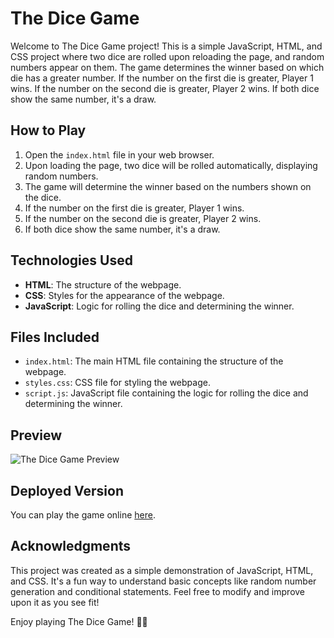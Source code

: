 # The Dice Game

Welcome to The Dice Game project! This is a simple JavaScript, HTML, and CSS project where two dice are rolled upon reloading the page, and random numbers appear on them. The game determines the winner based on which die has a greater number. If the number on the first die is greater, Player 1 wins. If the number on the second die is greater, Player 2 wins. If both dice show the same number, it's a draw.

## How to Play

1. Open the `index.html` file in your web browser.
2. Upon loading the page, two dice will be rolled automatically, displaying random numbers.
3. The game will determine the winner based on the numbers shown on the dice.
4. If the number on the first die is greater, Player 1 wins.
5. If the number on the second die is greater, Player 2 wins.
6. If both dice show the same number, it's a draw.

## Technologies Used

- **HTML**: The structure of the webpage.
- **CSS**: Styles for the appearance of the webpage.
- **JavaScript**: Logic for rolling the dice and determining the winner.

## Files Included

- `index.html`: The main HTML file containing the structure of the webpage.
- `styles.css`: CSS file for styling the webpage.
- `script.js`: JavaScript file containing the logic for rolling the dice and determining the winner.

## Preview

![The Dice Game Preview](preview.png)

## Deployed Version

You can play the game online [here](https://akshar625.github.io/The_Dice_Game/).

## Acknowledgments

This project was created as a simple demonstration of JavaScript, HTML, and CSS. It's a fun way to understand basic concepts like random number generation and conditional statements. Feel free to modify and improve upon it as you see fit!

Enjoy playing The Dice Game! 🎲🎉
